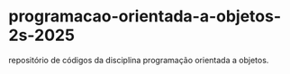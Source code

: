# programacao-orientada-a-objetos-2s-2025
repositório de códigos da disciplina programação orientada a objetos.
